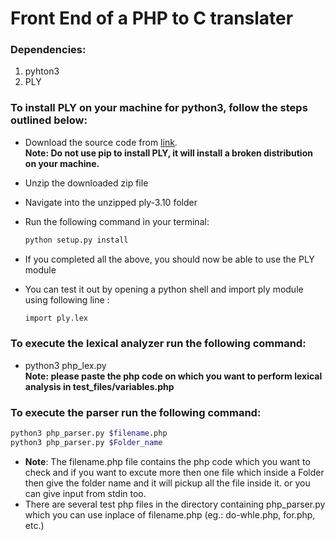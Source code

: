 # Front End of a PHP to C translater

### Dependencies:
 1. pyhton3
 2. PLY

### To install PLY on your machine for python3, follow the steps outlined below:
 - Download the source code from [link](http://www.dabeaz.com/ply/ply-3.10.tar.gz). <br>
 **Note: Do not use pip to install PLY, it will install a broken distribution on your machine.**
 - Unzip the downloaded zip file
 - Navigate into the unzipped ply-3.10 folder
 - Run the following command in your terminal: 
    ```sh 
    python setup.py install 
    ```
 
 - If you completed all the above, you should now be able to use the PLY module 
 - You can test it out by opening a python shell and import ply module using following line :
    ```sh 
    import ply.lex
    ```



### To execute the lexical analyzer run the following command:
 - python3 php_lex.py<br>
 **Note: please paste the php code on which you want to perform lexical analysis in test_files/variables.php**


### To execute the parser run the following command:
 ```sh
 python3 php_parser.py $filename.php
 python3 php_parser.py $Folder_name
 ```
 - **Note**: The filename.php file contains the php code which you want to check and if you want to excute more then one file which inside a Folder then give the folder name and it will pickup all the file inside it. or you can give input from stdin too.
 - There are several test php files in the directory containing php_parser.py which you can use inplace of filename.php (eg.: do-whle.php, for.php, etc.)
